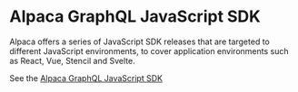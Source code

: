# Alpaca GraphQL JavaScript SDK

Alpaca offers a series of JavaScript SDK releases that are targeted to different
JavaScript environments, to cover application environments such as React, Vue,
Stencil and Svelte.

See the [Alpaca GraphQL JavaScript SDK](https://github.com/AlpacaTravel/graph-sdk/tree/develop)
